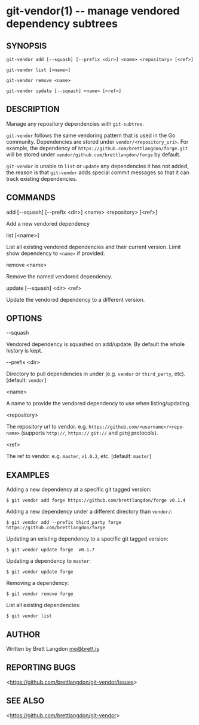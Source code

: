 git-vendor(1) -- manage vendored dependency subtrees
================================

## SYNOPSIS

`git-vendor add [--squash] [--prefix <dir>] <name> <repository> [<ref>]`

`git-vendor list [<name>]`

`git-vendor remove <name>`

`git-vendor update [--squash] <name> [<ref>]`

## DESCRIPTION

  Manage any repository dependencies with `git-subtree`.

  `git-vendor` follows the same vendoring pattern that is used in the Go community. Dependencies are stored under `vendor/<repository_uri>`. For example, the dependency of `https://github.com/brettlangdon/forge.git` will be stored under `vendor/github.com/brettlangdon/forge` by default.

  `git-vendor` is unable to `list` or `update` any dependencies it has not added, the reason is that `git-vendor` adds special commit messages so that it can track existing dependencies.

## COMMANDS

  add [--squash] [--prefix &lt;dir&gt;] &lt;name&gt; &lt;repository&gt; [&lt;ref&gt;]

  Add a new vendored dependency

  list [&lt;name&gt;]

  List all existing vendored dependencies and their current version. Limit show dependency to `<name>` if provided.

  remove &lt;name&gt;

  Remove the named vendored dependency.

  update [--squash] &lt;dir&gt; &lt;ref&gt;

  Update the vendored dependency to a different version.


## OPTIONS
  --squash

  Vendored dependency is squashed on add/update. By default the whole history is kept.

  --prefix &lt;dir&gt;

  Directory to pull dependencies in under (e.g. `vendor` or `third_party`, etc). [default: `vendor`]

  &lt;name&gt;

  A name to provide the vendored dependency to use when listing/updating.

  &lt;repository&gt;

  The repository url to vendor. e.g. `https://github.com/<username>/<repo-name>` (supports `http://`, `https://` `git://` and `git@` protocols).

  &lt;ref&gt;

  The ref to vendor. e.g. `master`, `v1.0.2`, etc. [default: `master`]

## EXAMPLES

  Adding a new dependency at a specific git tagged version:

    $ git vendor add forge https://github.com/brettlangdon/forge v0.1.4

  Adding a new dependency under a different directory than `vendor/`:

    $ git vendor add --prefix third_party forge https://github.com/brettlangdon/forge

  Updating an existing dependency to a specific git tagged version:

    $ git vendor update forge  v0.1.7

  Updating a dependency to `master`:

    $ git vendor update forge

  Removing a dependency:

    $ git vendor remove forge

  List all existing dependencies:

    $ git vendor list

## AUTHOR

Written by Brett Langdon <me@brett.is>

## REPORTING BUGS

&lt;<https://github.com/brettlangdon/git-vendor/issues>&gt;

## SEE ALSO

&lt;<https://github.com/brettlangdon/git-vendor>&gt;
